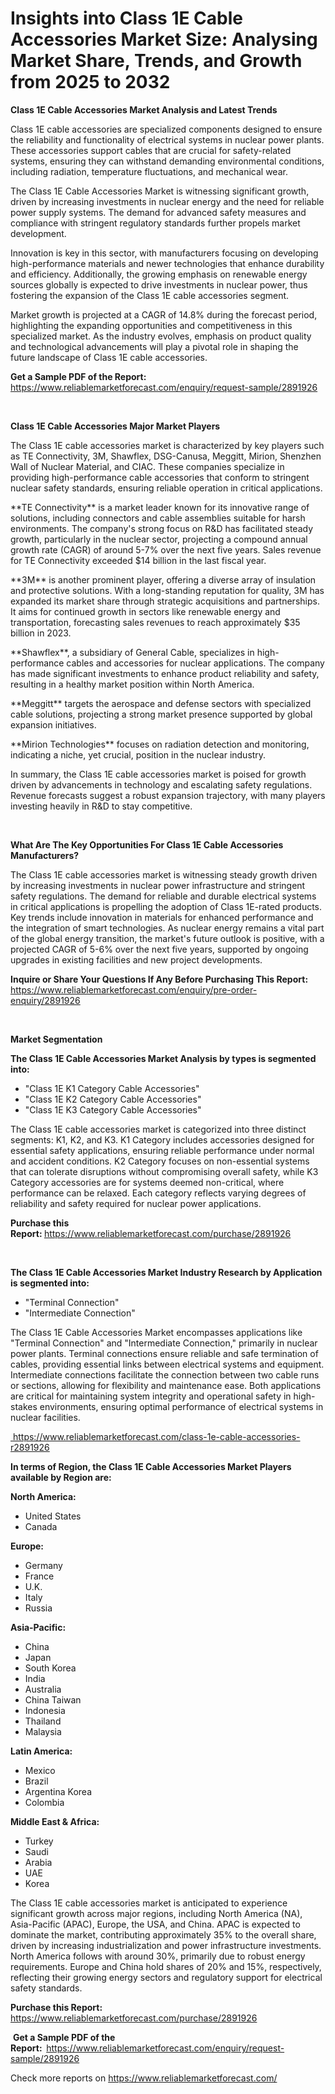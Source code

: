 <p><h1>Insights into Class 1E Cable Accessories Market Size: Analysing Market Share, Trends, and Growth from 2025 to 2032</h1></p><p><strong>Class 1E Cable Accessories Market Analysis and Latest Trends</strong></p>
<p><p>Class 1E cable accessories are specialized components designed to ensure the reliability and functionality of electrical systems in nuclear power plants. These accessories support cables that are crucial for safety-related systems, ensuring they can withstand demanding environmental conditions, including radiation, temperature fluctuations, and mechanical wear. </p><p>The Class 1E Cable Accessories Market is witnessing significant growth, driven by increasing investments in nuclear energy and the need for reliable power supply systems. The demand for advanced safety measures and compliance with stringent regulatory standards further propels market development. </p><p>Innovation is key in this sector, with manufacturers focusing on developing high-performance materials and newer technologies that enhance durability and efficiency. Additionally, the growing emphasis on renewable energy sources globally is expected to drive investments in nuclear power, thus fostering the expansion of the Class 1E cable accessories segment. </p><p>Market growth is projected at a CAGR of 14.8% during the forecast period, highlighting the expanding opportunities and competitiveness in this specialized market. As the industry evolves, emphasis on product quality and technological advancements will play a pivotal role in shaping the future landscape of Class 1E cable accessories.</p></p>
<p><strong>Get a Sample PDF of the Report:&nbsp;</strong> <a href="https://www.reliablemarketforecast.com/enquiry/request-sample/2891926?utm_campaign=2783&utm_medium=2&utm_source=Github&utm_content=ia&utm_term=14032025&utm_id=class-1e-cable-accessories">https://www.reliablemarketforecast.com/enquiry/request-sample/2891926</a></p>
<p>&nbsp;</p>
<p><strong>Class 1E Cable Accessories Major Market Players</strong></p>
<p><p>The Class 1E cable accessories market is characterized by key players such as TE Connectivity, 3M, Shawflex, DSG-Canusa, Meggitt, Mirion, Shenzhen Wall of Nuclear Material, and CIAC. These companies specialize in providing high-performance cable accessories that conform to stringent nuclear safety standards, ensuring reliable operation in critical applications.</p><p>**TE Connectivity** is a market leader known for its innovative range of solutions, including connectors and cable assemblies suitable for harsh environments. The company's strong focus on R&D has facilitated steady growth, particularly in the nuclear sector, projecting a compound annual growth rate (CAGR) of around 5-7% over the next five years. Sales revenue for TE Connectivity exceeded $14 billion in the last fiscal year.</p><p>**3M** is another prominent player, offering a diverse array of insulation and protective solutions. With a long-standing reputation for quality, 3M has expanded its market share through strategic acquisitions and partnerships. It aims for continued growth in sectors like renewable energy and transportation, forecasting sales revenues to reach approximately $35 billion in 2023.</p><p>**Shawflex**, a subsidiary of General Cable, specializes in high-performance cables and accessories for nuclear applications. The company has made significant investments to enhance product reliability and safety, resulting in a healthy market position within North America. </p><p>**Meggitt** targets the aerospace and defense sectors with specialized cable solutions, projecting a strong market presence supported by global expansion initiatives. </p><p>**Mirion Technologies** focuses on radiation detection and monitoring, indicating a niche, yet crucial, position in the nuclear industry. </p><p>In summary, the Class 1E cable accessories market is poised for growth driven by advancements in technology and escalating safety regulations. Revenue forecasts suggest a robust expansion trajectory, with many players investing heavily in R&D to stay competitive.</p></p>
<p>&nbsp;</p>
<p><strong>What Are The Key Opportunities For Class 1E Cable Accessories Manufacturers?</strong></p>
<p><p>The Class 1E cable accessories market is witnessing steady growth driven by increasing investments in nuclear power infrastructure and stringent safety regulations. The demand for reliable and durable electrical systems in critical applications is propelling the adoption of Class 1E-rated products. Key trends include innovation in materials for enhanced performance and the integration of smart technologies. As nuclear energy remains a vital part of the global energy transition, the market's future outlook is positive, with a projected CAGR of 5-6% over the next five years, supported by ongoing upgrades in existing facilities and new project developments.</p></p>
<p><strong>Inquire or Share Your Questions If Any Before Purchasing This Report:</strong> <a href="https://www.reliablemarketforecast.com/enquiry/pre-order-enquiry/2891926?utm_campaign=2783&utm_medium=2&utm_source=Github&utm_content=ia&utm_term=14032025&utm_id=class-1e-cable-accessories">https://www.reliablemarketforecast.com/enquiry/pre-order-enquiry/2891926</a></p>
<p>&nbsp;</p>
<p><strong>Market Segmentation</strong></p>
<p><strong>The Class 1E Cable Accessories Market Analysis by types is segmented into:</strong></p>
<p><ul><li>"Class 1E K1 Category Cable Accessories"</li><li>"Class 1E K2 Category Cable Accessories"</li><li>"Class 1E K3 Category Cable Accessories"</li></ul></p>
<p><p>The Class 1E cable accessories market is categorized into three distinct segments: K1, K2, and K3. K1 Category includes accessories designed for essential safety applications, ensuring reliable performance under normal and accident conditions. K2 Category focuses on non-essential systems that can tolerate disruptions without compromising overall safety, while K3 Category accessories are for systems deemed non-critical, where performance can be relaxed. Each category reflects varying degrees of reliability and safety required for nuclear power applications.</p></p>
<p><strong>Purchase this Report:&nbsp;</strong><a href="https://www.reliablemarketforecast.com/purchase/2891926?utm_campaign=2783&utm_medium=2&utm_source=Github&utm_content=ia&utm_term=14032025&utm_id=class-1e-cable-accessories">https://www.reliablemarketforecast.com/purchase/2891926</a></p>
<p>&nbsp;</p>
<p><strong>The Class 1E Cable Accessories Market Industry Research by Application is segmented into:</strong></p>
<p><ul><li>"Terminal Connection"</li><li>"Intermediate Connection"</li></ul></p>
<p><p>The Class 1E Cable Accessories Market encompasses applications like "Terminal Connection" and "Intermediate Connection," primarily in nuclear power plants. Terminal connections ensure reliable and safe termination of cables, providing essential links between electrical systems and equipment. Intermediate connections facilitate the connection between two cable runs or sections, allowing for flexibility and maintenance ease. Both applications are critical for maintaining system integrity and operational safety in high-stakes environments, ensuring optimal performance of electrical systems in nuclear facilities.</p></p>
<p><a href="https://www.reliablemarketforecast.com/class-1e-cable-accessories-r2891926?utm_campaign=2783&utm_medium=2&utm_source=Github&utm_content=ia&utm_term=14032025&utm_id=class-1e-cable-accessories">&nbsp;https://www.reliablemarketforecast.com/class-1e-cable-accessories-r2891926</a></p>
<p><strong>In terms of Region, the Class 1E Cable Accessories Market Players available by Region are:</strong></p>
<p>
    <p> <strong> North America: </strong>
        <ul>
            <li>United States</li>
            <li>Canada</li>
        </ul>
        </p> 
    <p> <strong> Europe: </strong>
        <ul>
            <li>Germany</li>
            <li>France</li>
            <li>U.K.</li>
            <li>Italy</li>
            <li>Russia</li>
        </ul>
        </p> 
    <p> <strong> Asia-Pacific: </strong>
        <ul>
            <li>China</li>
            <li>Japan</li>
            <li>South Korea</li>
            <li>India</li>
            <li>Australia</li>
            <li>China Taiwan</li>
            <li>Indonesia</li>
            <li>Thailand</li>
            <li>Malaysia</li>
        </ul>
        </p> 
    <p> <strong> Latin America: </strong>
        <ul>
            <li>Mexico</li>
            <li>Brazil</li>
            <li>Argentina Korea</li>
            <li>Colombia</li>
        </ul>
        </p> 
    <p> <strong> Middle East & Africa: </strong>
        <ul>
            <li>Turkey</li>
            <li>Saudi</li>
            <li>Arabia</li>
            <li>UAE</li>
            <li>Korea</li>
        </ul>
    </p>
    </p>
<p><p>The Class 1E cable accessories market is anticipated to experience significant growth across major regions, including North America (NA), Asia-Pacific (APAC), Europe, the USA, and China. APAC is expected to dominate the market, contributing approximately 35% to the overall share, driven by increasing industrialization and power infrastructure investments. North America follows with around 30%, primarily due to robust energy requirements. Europe and China hold shares of 20% and 15%, respectively, reflecting their growing energy sectors and regulatory support for electrical safety standards.</p></p>
<p><strong>Purchase this Report: </strong><a href="https://www.reliablemarketforecast.com/purchase/2891926?utm_campaign=2783&utm_medium=2&utm_source=Github&utm_content=ia&utm_term=14032025&utm_id=class-1e-cable-accessories">https://www.reliablemarketforecast.com/purchase/2891926</a></p>
<p>&nbsp;<strong>Get a Sample PDF of the Report:&nbsp;&nbsp;</strong><a href="https://www.reliablemarketforecast.com/enquiry/request-sample/2891926?utm_campaign=2783&utm_medium=2&utm_source=Github&utm_content=ia&utm_term=14032025&utm_id=class-1e-cable-accessories">https://www.reliablemarketforecast.com/enquiry/request-sample/2891926</a></p>
<p><strong></strong></p>
<p>Check more reports on <a href="https://www.reliablemarketforecast.com/?utm_campaign=2783&utm_medium=2&utm_source=Github&utm_content=ia&utm_term=14032025&utm_id=class-1e-cable-accessories">https://www.reliablemarketforecast.com/</a></p>